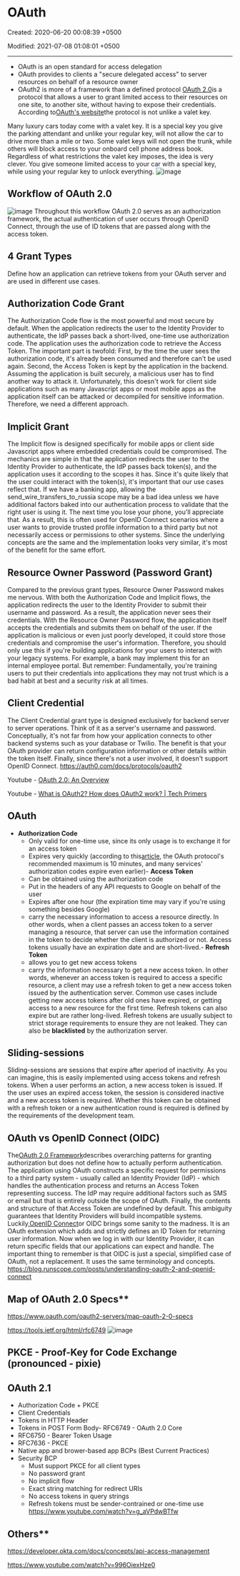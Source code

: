 # OAuth

Created: 2020-06-20 00:08:39 +0500

Modified: 2021-07-08 01:08:01 +0500

---

- OAuth is an open standard for access delegation
- OAuth provides to clients a "secure delegated access" to server resources on behalf of a resource owner
- OAuth2 is more of a framework than a defined protocol
[OAuth 2.0](https://oauth.net/2/)is a protocol that allows a user to grant limited access to their resources on one site, to another site, without having to expose their credentials.
According to[OAuth's website](http://oauth.net/about/)the protocol is not unlike a valet key.

Many luxury cars today come with a valet key. It is a special key you give the parking attendant and unlike your regular key, will not allow the car to drive more than a mile or two. Some valet keys will not open the trunk, while others will block access to your onboard cell phone address book. Regardless of what restrictions the valet key imposes, the idea is very clever. You give someone limited access to your car with a special key, while using your regular key to unlock everything.
![image](media/Authentication_OAuth-image1.png)

## Workflow of OAuth 2.0

![image](media/Authentication_OAuth-image2.png)
Throughout this workflow OAuth 2.0 serves as an authorization framework, the actual authentication of user occurs through OpenID Connect, through the use of ID tokens that are passed along with the access token.

## 4 Grant Types

Define how an application can retrieve tokens from your OAuth server and are used in different use cases.

## Authorization Code Grant

The Authorization Code flow is the most powerful and most secure by default. When the application redirects the user to the Identity Provider to authenticate, the IdP passes back a short-lived, one-time use authorization code. The application uses the authorization code to retrieve the Access Token.
The important part is twofold: First, by the time the user sees the authorization code, it's already been consumed and therefore can't be used again. Second, the Access Token is kept by the application in the backend. Assuming the application is built securely, a malicious user has to find another way to attack it.
Unfortunately, this doesn't work for client side applications such as many Javascript apps or most mobile apps as the application itself can be attacked or decompiled for sensitive information. Therefore, we need a different approach.

## Implicit Grant

The Implicit flow is designed specifically for mobile apps or client side Javascript apps where embedded credentials could be compromised. The mechanics are simple in that the application redirects the user to the Identity Provider to authenticate, the IdP passes back token(s), and the application uses it according to the scopes it has.
Since it's quite likely that the user could interact with the token(s), it's important that our use cases reflect that. If we have a banking app, allowing the send_wire_transfers_to_russia scope may be a bad idea unless we have additional factors baked into our authentication process to validate that the right user is using it. The next time you lose your phone, you'll appreciate that.
As a result, this is often used for OpenID Connect scenarios where a user wants to provide trusted profile information to a third party but not necessarily access or permissions to other systems. Since the underlying concepts are the same and the implementation looks very similar, it's most of the benefit for the same effort.

## Resource Owner Password (Password Grant)

Compared to the previous grant types, Resource Owner Password makes me nervous. With both the Authorization Code and Implicit flows, the application redirects the user to the Identity Provider to submit their username and password. As a result, the application never sees their credentials. With the Resource Owner Password flow, the application itself accepts the credentials and submits them on behalf of the user.
If the application is malicious or even just poorly developed, it could store those credentials and compromise the user's information. Therefore, you should only use this if you're building applications for your users to interact with your legacy systems. For example, a bank may implement this for an internal employee portal.
But remember: Fundamentally, you're training users to put their credentials into applications they may not trust which is a bad habit at best and a security risk at all times.

## Client Credential

The Client Credential grant type is designed exclusively for backend server to server operations. Think of it as a server's username and password. Conceptually, it's not far from how your application connects to other backend systems such as your database or Twilio. The benefit is that your OAuth provider can return configuration information or other details within the token itself.
Finally, since there's not a user involved, it doesn't support OpenID Connect.
<https://auth0.com/docs/protocols/oauth2>

Youtube - [OAuth 2.0: An Overview](https://www.youtube.com/watch?v=CPbvxxslDTU)

Youtube - [What is OAuth2? How does OAuth2 work? | Tech Primers](https://www.youtube.com/watch?v=bzGKgC3N7SY)

## OAuth

- **Authorization Code**
  - Only valid for one-time use, since its only usage is to exchange it for an access token
  - Expires very quickly (according to this[article](https://www.oauth.com/oauth2-servers/authorization/the-authorization-response/), the OAuth protocol's recommended maximum is 10 minutes, and many services' authorization codes expire even earlier)-   **Access Token**
  - Can be obtained using the authorization code
  - Put in the headers of any API requests to Google on behalf of the user
  - Expires after one hour (the expiration time may vary if you're using something besides Google)
  - carry the necessary information to access a resource directly. In other words, when a client passes an access token to a server managing a resource, that server can use the information contained in the token to decide whether the client is authorized or not. Access tokens usually have an expiration date and are short-lived.-   **Refresh Token**
  - allows you to get new access tokens
  - carry the information necessary to get a new access token. In other words, whenever an access token is required to access a specific resource, a client may use a refresh token to get a new access token issued by the authentication server. Common use cases include getting new access tokens after old ones have expired, or getting access to a new resource for the first time. Refresh tokens can also expire but are rather long-lived. Refresh tokens are usually subject to strict storage requirements to ensure they are not leaked. They can also be **blacklisted** by the authorization server.

## Sliding-sessions

Sliding-sessions are sessions that expire after aperiod of inactivity. As you can imagine, this is easily implemented using access tokens and refresh tokens. When a user performs an action, a new access token is issued. If the user uses an expired access token, the session is considered inactive and a new access token is required. Whether this token can be obtained with a refresh token or a new authentication round is required is defined by the requirements of the development team.

## OAuth vs OpenID Connect (OIDC)

The[OAuth 2.0 Framework](https://www.oauth.com/oauth2-servers/map-oauth-2-0-specs/)describes overarching patterns for granting authorization but does not define how to actually perform authentication. The application using OAuth constructs a specific request for permissions to a third party system - usually called an Identity Provider (IdP) - which handles the authentication process and returns an Access Token representing success. The IdP may require additional factors such as SMS or email but that is entirely outside the scope of OAuth. Finally, the contents and structure of that Access Token are undefined by default. This ambiguity guarantees that Identity Providers will build incompatible systems.
Luckily,[OpenID Connect](https://openid.net/connect/)or OIDC brings some sanity to the madness. It is an OAuth extension which adds and strictly defines an ID Token for returning user information. Now when we log in with our Identity Provider, it can return specific fields that our applications can expect and handle. The important thing to remember is that OIDC is just a special, simplified case of OAuth, not a replacement. It uses the same terminology and concepts.
<https://blog.runscope.com/posts/understanding-oauth-2-and-openid-connect>

## Map of OAuth 2.0 Specs**

<https://www.oauth.com/oauth2-servers/map-oauth-2-0-specs>

<https://tools.ietf.org/html/rfc6749>
![image](media/Authentication_OAuth-image3.png)

## PKCE - Proof-Key for Code Exchange (pronounced - pixie)

## OAuth 2.1

- Authorization Code + PKCE
- Client Credentials
- Tokens in HTTP Header
- Tokens in POST Form Body-   RFC6749 - OAuth 2.0 Core
- RFC6750 - Bearer Token Usage
- RFC7636 - PKCE
- Native app and brower-based app BCPs (Best Current Practices)
- Security BCP
  - Must support PKCE for all client types
  - No password grant
  - No implicit flow
  - Exact string matching for redirect URIs
  - No access tokens in query strings
  - Refresh tokens must be sender-contrained or one-time use
<https://www.youtube.com/watch?v=g_aVPdwBTfw>

## Others**

<https://developer.okta.com/docs/concepts/api-access-management>

<https://www.youtube.com/watch?v=996OiexHze0>
